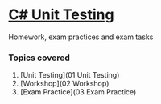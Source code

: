 # [C# Unit Testing](https://github.com/TelerikAcademy/Unit-Testing)
Homework, exam practices and exam tasks

### Topics covered

1. [Unit Testing](01 Unit Testing)
1. [Workshop](02 Workshop)
1. [Exam Practice](03 Exam Practice)